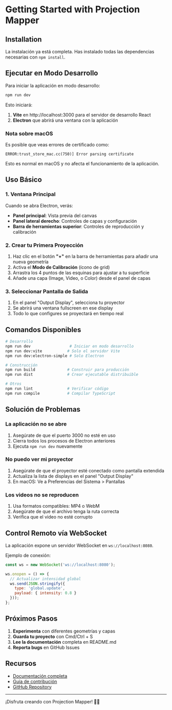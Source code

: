 # Getting Started with Projection Mapper

## Installation

La instalación ya está completa. Has instalado todas las dependencias necesarias con `npm install`.

## Ejecutar en Modo Desarrollo

Para iniciar la aplicación en modo desarrollo:

```bash
npm run dev
```

Esto iniciará:
1. **Vite** en http://localhost:3000 para el servidor de desarrollo React
2. **Electron** que abrirá una ventana con la aplicación

### Nota sobre macOS
Es posible que veas errores de certificado como:
```
ERROR:trust_store_mac.cc(750)] Error parsing certificate
```
Esto es normal en macOS y no afecta el funcionamiento de la aplicación.

## Uso Básico

### 1. Ventana Principal
Cuando se abra Electron, verás:
- **Panel principal**: Vista previa del canvas
- **Panel lateral derecho**: Controles de capas y configuración
- **Barra de herramientas superior**: Controles de reproducción y calibración

### 2. Crear tu Primera Proyección
1. Haz clic en el botón **"+"** en la barra de herramientas para añadir una nueva geometría
2. Activa el **Modo de Calibración** (ícono de grid)
3. Arrastra los 4 puntos de las esquinas para ajustar a tu superficie
4. Añade una capa (Image, Video, o Color) desde el panel de capas

### 3. Seleccionar Pantalla de Salida
1. En el panel "Output Display", selecciona tu proyector
2. Se abrirá una ventana fullscreen en ese display
3. Todo lo que configures se proyectará en tiempo real

## Comandos Disponibles

```bash
# Desarrollo
npm run dev                 # Iniciar en modo desarrollo
npm run dev:vite           # Solo el servidor Vite
npm run dev:electron-simple # Solo Electron

# Construcción
npm run build              # Construir para producción
npm run dist               # Crear ejecutable distribuible

# Otros
npm run lint               # Verificar código
npm run compile            # Compilar TypeScript
```

## Solución de Problemas

### La aplicación no se abre
1. Asegúrate de que el puerto 3000 no esté en uso
2. Cierra todos los procesos de Electron anteriores
3. Ejecuta `npm run dev` nuevamente

### No puedo ver mi proyector
1. Asegúrate de que el proyector esté conectado como pantalla extendida
2. Actualiza la lista de displays en el panel "Output Display"
3. En macOS: Ve a Preferencias del Sistema > Pantallas

### Los videos no se reproducen
1. Usa formatos compatibles: MP4 o WebM
2. Asegúrate de que el archivo tenga la ruta correcta
3. Verifica que el video no esté corrupto

## Control Remoto vía WebSocket

La aplicación expone un servidor WebSocket en `ws://localhost:8080`.

Ejemplo de conexión:
```javascript
const ws = new WebSocket('ws://localhost:8080');

ws.onopen = () => {
  // Actualizar intensidad global
  ws.send(JSON.stringify({
    type: 'global.update',
    payload: { intensity: 0.8 }
  }));
};
```

## Próximos Pasos

1. **Experimenta** con diferentes geometrías y capas
2. **Guarda tu proyecto** con Cmd/Ctrl + S
3. **Lee la documentación** completa en README.md
4. **Reporta bugs** en GitHub Issues

## Recursos

- [Documentación completa](README.md)
- [Guía de contribución](CONTRIBUTING.md)
- [GitHub Repository](https://github.com/Antonio-MS-Coder/Projection-Mapper)

---

¡Disfruta creando con Projection Mapper! 🎨✨